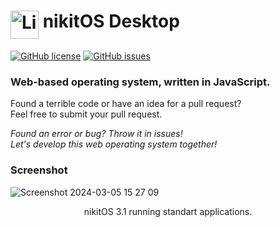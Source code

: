 <h1> <img src="https://raw.githubusercontent.com/Nikoscocos/nikitOS/3.1-rc/favicon.ico" alt="LiveSplit" height="45" width="45" align="top"/>  nikitOS Desktop</h1>

[![GitHub license](https://img.shields.io/badge/license-MIT-blue.svg)](https://raw.githubusercontent.com/LiveSplit/LiveSplit/3.1-rc/LICENSE)
[![GitHub issues](https://img.shields.io/github/issues/Nikoscocos/nikitOS.svg)](https://github.com/Nikoscocos/nikitOS/issues)

### Web-based operating system, written in JavaScript.

Found a terrible code or have an idea for a pull request?<br>Feel free to submit your pull request.

*Found an error or bug? Throw it in issues!*<br>
*Let's develop this web operating system together!*

### Screenshot
![Screenshot 2024-03-05 15 27 09](https://github.com/Nikoscocos/nikitOS/assets/77122703/8d1bfea5-9dc3-42dd-9c83-ebf88c985bf8)
<p align="center">nikitOS 3.1 running standart applications.</p>
